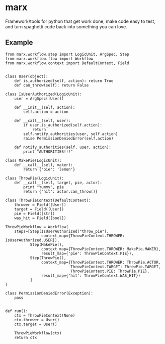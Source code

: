 marx
=====

Framework/tools for python that get work done, make code easy to test, and turn spaghetti code back into something you can love.


Example
-------

    from marx.workflow.step import LogicUnit, ArgSpec, Step
    from marx.workflow.flow import Workflow
    from marx.workflow.context import DefaultContext, Field
    
    
    class User(object):
        def is_authorized(self, action): return True
        def can_throw(self): return False
    
    class IsUserAuthorized(LogicUnit):
        user = ArgSpec([User])
        
        def __init__(self, action):
            self.action = action
        
        def __call__(self, user):
            if user.is_authorized(self.action):
                return
            self.notify_authorities(user, self.action)
            raise PermissionDeniedError(self.action)
        
        def notify_authorities(self, user, action):
            print "AUTHORITIES!!!"
    
    class MakePie(LogicUnit):
        def __call__(self, maker):
            return {'pie': 'lemon'}
    
    class ThrowPie(LogicUnit):
        def __call__(self, target, pie, actor):
            print "Yummy", pie
            return {'hit': actor.can_throw()} 
    
    class ThrowPieContext(DefaultContext):
        thrower = Field([User])
        target = Field([User])
        pie = Field([str])
        was_hit = Field([bool])
    
    ThrowPieWorkflow = Workflow(
        steps=[Step(IsUserAuthorized("throw_pie"),
                    context_map={ThrowPieContext.THROWER: IsUserAuthorized.USER}),
               Step(MakePie(),
                    context_map={ThrowPieContext.THROWER: MakePie.MAKER},
                    result_map={'pie': ThrowPieContext.PIE}),
               Step(ThrowPie(),
                    context_map={ThrowPieContext.THROWER: ThrowPie.ACTOR,
                                 ThrowPieContext.TARGET: ThrowPie.TARGET,
                                 ThrowPieContext.PIE: ThrowPie.PIE},
                    result_map={'hit': ThrowPieContext.WAS_HIT})
               ]
    )
            
    class PermissionDeniedError(Exception):
        pass
    
    
    def run():
        ctx = ThrowPieContext(None)
        ctx.thrower = User()
        ctx.target = User()
        
        ThrowPieWorkflow(ctx)
        return ctx